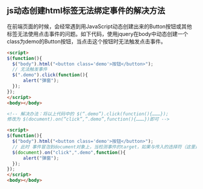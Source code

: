 ## js动态创建html标签无法绑定事件的解决方法

在前端页面的时候，会经常遇到用JavaScript动态创建出来的Button按钮或其他标签无法使用点击事件的问题。如下代码，使用jquery在body中动态创建一个class为demo的Button按钮，当点击这个按钮时无法触发点击事件。

```html
<script>
$(function(){
  $("body").html("<button class='demo'>按钮</button>");
  // 无法触发事件
  $(".demo").click(function(){
      alert("弹窗");
  });
});
</script>
<body></body>

<!-- 解决办法：将以上代码中的 $(“.demo”).click(function(){………}); 
修改为 $(document).on(“click”,”.demo”,function(){………})即可 -->

<script>
$(function(){
  $("body").html("<button class='demo'>按钮</button>");
  // 此时 事件冒泡到document对象上，当检测事件的target，如果与传入的选择符（这里是selector）匹配，就触发事件，否则不触发。
  $(document).on("click",".demo",function(){
      alert("弹窗");
  });
});
</script>
<body></body>
```

